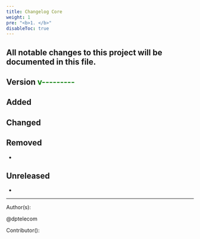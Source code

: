 ```yaml
---
title: Changelog Core
weight: 1
pre: "<b>1. </b>"
disableToc: true
---
```




## All notable changes to this project will be documented in this file.



## Version <span style="color:green">v---------</span>



## Added  



## Changed  



## Removed  
-

## Unreleased  
-



---
Author(s):  

@dptelecom  

Contributor():
